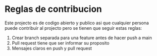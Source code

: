 <h1>Reglas de contribucion</h2>
<p1>Este projecto es de codigo abierto y publico asi que cualquier persona puede contribuir al projecto pero se tienen que seguir estas reglas:</p2>
<ol>
<li>Crear branch separada para una  feature antes de hacer push a main</li>
<li>Pull request tiene que ser informar su proposito</li>
<li>Mensajes claros en push y pull request</li>
</ol>
